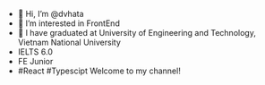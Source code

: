 - 👋 Hi, I’m @dvhata
- 👀 I’m interested in FrontEnd
- 🌱 I have graduated at University of Engineering and Technology, Vietnam National University
- IELTS 6.0
- FE Junior
- #React #Typescipt
Welcome to my channel!

<!---
dvhata/dvhata is a ✨ special ✨ repository because its `README.md` (this file) appears on your GitHub profile.
You can click the Preview link to take a look at your changes.
--->
